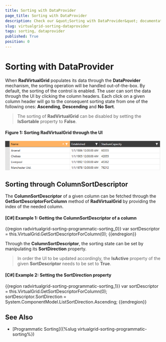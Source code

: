 ```yaml
---
title: Sorting with DataProvider
page_title: Sorting with DataProvider
description: Check our &quot;Sorting with DataProvider&quot; documentation article for the RadVirtualGrid {{ site.framework_name }} control.
slug: virtualgrid-sorting-dataprovider
tags: sorting, dataprovider
published: True
position: 0
---
```


# Sorting with DataProvider

When __RadVirtualGrid__ populates its data through the __DataProvider__ mechanism, the sorting operation will be handled out-of-the-box. By default, the sorting of the control is enabled. The user can sort the data through the UI by clicking the column headers. Each click on a given column header will go to the consequent sorting state from one of the following ones: __Ascending__, __Descending__ and __No Sort__.

> The sorting of __RadVirtualGrid__ can be disabled by setting the __IsSortable__ property to __False__.

#### __Figure 1: Sorting RadVirtualGrid through the UI__
![Opening the FilteringControl of RadVirtualGrid](images/RadVirtualGrid_Sorting_01.png)

## Sorting through ColumnSortDescriptor

The __ColumnSortDescriptor__ of a given column can be fetched through the __GetSortDescriptorForColumn__ method of __RadVirtualGrid__ by providing the index of the needed column.

#### __[C#] Example 1: Getting the ColumnSortDescriptor of a column__

{{region radvirtualgrid-sorting-programmatic-sorting_0}}
	var sortDescriptor = this.VirtualGrid.GetSortDescriptorForColumn(0);
{{endregion}}

Through the __ColumnSortDescriptor__, the sorting state can be set by manipulating its __SortDirection__ property.

> In order the UI to be updated accordingly, the __IsActive__ property of the given __SortDescriptor__ needs to be set to __True__.

#### __[C#] Example 2: Setting the SortDirection property__

{{region radvirtualgrid-sorting-programmatic-sorting_1}}
	var sortDescriptor = this.VirtualGrid.GetSortDescriptorForColumn(0);
	sortDescriptor.SortDirection = System.ComponentModel.ListSortDirection.Ascending;
{{endregion}}

## See Also

* [Programmatic Sorting]({%slug virtualgrid-sorting-programmatic-sorting%})

